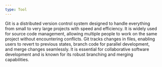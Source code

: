 ```yaml
---
type: Tool
---
```


Git is a distributed version control system designed to handle everything from small to very large projects with speed and efficiency. It is widely used for source code management, allowing multiple people to work on the same project without encountering conflicts. Git tracks changes in files, enabling users to revert to previous states, branch code for parallel development, and merge changes seamlessly. It is essential for collaborative software development and is known for its robust branching and merging capabilities.